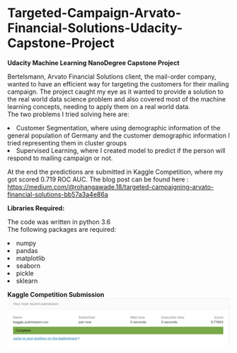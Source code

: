 # Targeted-Campaign-Arvato-Financial-Solutions-Udacity-Capstone-Project
<b>Udacity Machine Learning NanoDegree Capstone Project</b>

Bertelsmann, Arvato Financial Solutions client, the mail-order company, wanted to have an efficient way for targeting the customers for their mailing campaign. The project caught my eye as it wanted to provide a solution to the real world data science problem and also covered most of the machine learning concepts, needing to apply them on a real world data.
<br>The two problems I tried solving here are:
<li>Customer Segmentation, where using demographic information of the general population of Germany and the customer demographic information I tried representing them in cluster groups
<li>Supervised Learning, where I created model to predict if the person will respond to mailing campaign or not.

At the end the predictions are submitted in Kaggle Competition, where my got scored 0.719 ROC AUC.
The blog post can be found here :
https://medium.com/@rohangawade.18/targeted-campaigning-arvato-financial-solutions-bb57a3a4e86a


<b>Libraries Required:</b>

The code was written in python 3.6
<br>The following packages are required:
<li>numpy
<li>pandas
<li>matplotlib
<li>seaborn
<li>pickle
<li>sklearn 
  
<b>Kaggle Competition Submission</b>
<img src="https://github.com/rohangawade/Targeted-Campaign-Arvato-Financial-Solutions-Udacity-Capstone-Project/blob/master/kaggle.png"/>

